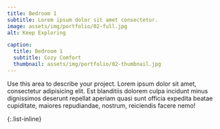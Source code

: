 ```yaml
---
title: Bedroom 1
subtitle: Lorem ipsum dolor sit amet consectetur.
image: assets/img/portfolio/02-full.jpg
alt: Keep Exploring

caption:
  title: Bedroom 1
  subtitle: Cozy Comfort
  thumbnail: assets/img/portfolio/02-thumbnail.jpg
---
```

Use this area to describe your project. Lorem ipsum dolor sit amet, consectetur adipisicing elit. Est blanditiis dolorem culpa incidunt minus dignissimos deserunt repellat aperiam quasi sunt officia expedita beatae cupiditate, maiores repudiandae, nostrum, reiciendis facere nemo!

{:.list-inline}
